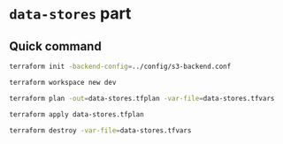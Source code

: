 # `data-stores` part

## Quick command
```sh
terraform init -backend-config=../config/s3-backend.conf

terraform workspace new dev

terraform plan -out=data-stores.tfplan -var-file=data-stores.tfvars

terraform apply data-stores.tfplan

terraform destroy -var-file=data-stores.tfvars
```